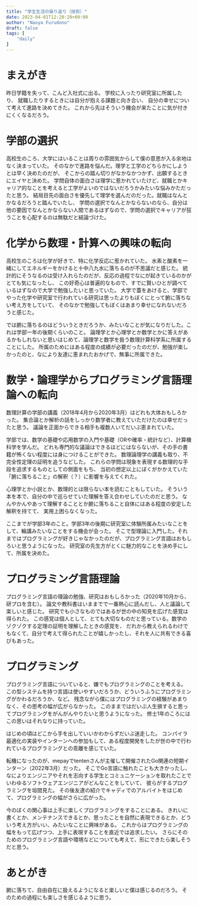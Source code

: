 ```yaml
---
title: "学生生活の振り返り（技術）"
date: 2023-04-01T12:20:20+09:00
author: "Naoya Furudono"
draft: false
tags: [
    "daily"
]
---
```


# まえがき

昨日学籍を失って、こんど入社式に出る。
学校に入ったり研究室に所属したり、
就職したりするときには自分が抱える課題と向き合い、
自分の幸せについて考えて進路を決めてきた。
これから先はそういう機会が来たことに気が付きにくくなるだろう。

# 学部の選択

高校生のころ、大学にはいることは周りの雰囲気からして僕の意思が入る余地はなく決まっていた。
そのなかで進路を悩んだ。理学と工学のどちらかにしようとは早く決めたのだが、
そこからの踏ん切りがなかなかつかず、出願するときにエイヤと決めた。
学問自体の面白さは理学に惹かれていたけど、就職とかキャリア的なことを考えると工学がよいのではないだろうかみたいな悩みかただったと思う。
結局目先の面白さを優先して理学を選んだのだった。就職はなんとかなるだろうと踏んでいたし、
学問の選択でなんとかならないのなら、自分は他の要因でなんとかならない人間であるはずなので、学問の選択でキャリアが狂うことを心配するのは無駄だと結論づけた。

# 化学から数理・計算への興味の転向

高校生のころは化学が好きで、特に化学反応に惹かれていた。
水素と酸素を一緒にしてエネルギーをかけると十中八九水に落ちるのが不思議だと感じた。
統計的にそうなるのは受け入れらたのだが、反応の過程でなにが起きているのかがとても気になったし、
この好奇心は普遍的なもので、すでに賢いひとが調べているはずなので大学で勉強したいと思っていた。
大学で蓋をあけると、学部でやった化学や研究室で行われている研究は思ったよりもぼくにとって腑に落ちない考え方をしていて、
そのなかで勉強してもぼくはあまり幸せになれないだろうと感じた。

では腑に落ちるのはどういうときだろうか、みたいなことが気になりだした。これは学部一年の後期くらいのこと。
論理学とか心理学とか数学とかに答えがあるかもしれないと思いはじめて、論理学と数学を扱う数理計算科学系に所属することにした。
所属のためにはある程度の成績が必要だったのだが、勉強が楽しかったのと、なにより友達に恵まれたおかげで、無事に所属できた。

# 数学・論理学からプログラミング言語理論への転向

数理計算の学部の講義（2018年4月から2020年3月）はどれも大体おもしろかった。
集合論とか解析の話をしっかり数学者に教えていただけたのは幸せだったと思う。
議論を正面からできる相手も複数人いてだいぶ恵まれていた。

学部では、数学の基礎や応用数学の入門や基礎（ORや確率・統計など）、計算機科学を学んだ。
どれも専門的な議論はできるほどにはならないが、その手の書籍が怖くない程度には身につけることができた。
数理論理学の講義も取り、不完全性定理の証明を追うなどした。
これらの学問は現象を表現する数理的な手段を追求するものとしての側面をもち、
当初の想定以上にぼくがかかえていた「腑に落ちること」の解釈（？）に影響を与えてくれた。

心理学とか小説とか、数理的とは限らない本を読むこともしていた。
そういう本を本で、自分の中で巡らせていた理解を答え合わせしていたのだと思う。
なんやかんやあって理解することとか腑に落ちること自体にはある程度の安定した解釈を持てて、
実用上困らなくなった。

ここまでが学部3年のこと。学部3年の後期に研究室に体験所属みたいなことをして、輪講みたいなことをする機会が会った。
そこで型理論に入門した。それまではプログラミングが好きじゃなかったのだが、プログラミング言語はおもしろいと思うようになった。
研究室の先生方がとくに魅力的なことを決め手にして、所属を決めた。

# プログラミング言語理論

プログラミング言語の理論の勉強、研究はおもしろかった（2020年10月から、研プロを含む）。
論文や教科書はいままでで一番熱心に読んだし、人と議論して楽しいと感じた。
研究でも小さなものではあるが世の中の知見を広げた感覚は得られた。
この感覚は個人として、とても大切なものだと思っている。数学のゾクゾクする定理の証明を理解したときの感覚を、
だれから教えられるわけでもなくて、自分で考えて得られたことが嬉しかったし、それを人に共有できる喜びもあった。

# プログラミング

プログラミング言語についていると、嫌でもプログラミングのことを考える。
この型システムを持つ言語は使いやすいだろうか、どういうふうにプログラミングがかわるだろうか、など。
残念ながら僕にはプログラミングの経験があまりなく、その思考の幅が広がらなかった。
このままではだいぶ人生損すると思ってプログラミングをがんがんやりたいと思うようになった。
修士1年のころにはこの思いはそれなりに持っていた。

はじめの頃はどこから手を出していいかわからずだいぶ迷走した。
コンパイラ最適化の実装やインターンへの参加もして、ある程度開発をしたが世の中で行われているプログラミングとの乖離を感じていた。

転機になったのが、mepayでtentenさんが主催して開催されたGo関連の短期インターン（2022年3月）だった。
そこでGo言語に触れたことも大きかったし、なによりエンジニアやそれを志向する学生とコミュニケーションを取れたことでいわゆるソフトウェアエンジニアがどんなことをしていて、
彼らがするプログラミングを垣間見た。
その後友達の紹介でキャディでのアルバイトをはじめて、プログラミングの幅がさらに広がった。

今のぼくの関心事は上手に楽しくプログラミングをすることにある。
きれいに書くとか、メンテナンスできるとか、思ったことを自然に表現できるとか、どういう考え方がいい、みたいなことに興味がある。
これからはプログラミングの幅をもって広げつつ、上手に表現することを直近では追求したい。
さらにそのためのプログラミング言語や環境などについても考えて、形にできたら楽しそうだと思う。

# あとがき

腑に落ちて、自由自在に扱えるようになると楽しいと僕は感じるのだろう。
そのための過程にも楽しさを感じるように思う。

